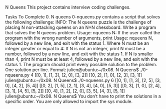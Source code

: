 N Queens
This project contains interview coding challenges.

Tasks To Complete 0. N queens
0-nqueens.py contains a script that solves the following challenge:
INFO: The N queens puzzle is the challenge of placing N non-attacking queens on an N×N chessboard. Write a program that solves the N queens problem.
Usage: nqueens N:
If the user called the program with the wrong number of arguments, print Usage: nqueens N, followed by a new line, and exit with the status 1.
Where N must be an integer greater or equal to 4:
If N is not an integer, print N must be a number, followed by a new line, and exit with the status 1.
If N is smaller than 4, print N must be at least 4, followed by a new line, and exit with the status 1.
The program should print every possible solution to the problem.
One solution per line.
Format:
julien@ubuntu:~/0x08. N Queens$ ./0-nqueens.py 4
[[0, 1], [1, 3], [2, 0], [3, 2]]
[[0, 2], [1, 0], [2, 3], [3, 1]]
julien@ubuntu:~/0x08. N Queens$ ./0-nqueens.py 6
[[0, 1], [1, 3], [2, 5], [3, 0], [4, 2], [5, 4]]
[[0, 2], [1, 5], [2, 1], [3, 4], [4, 0], [5, 3]]
[[0, 3], [1, 0], [2, 4], [3, 1], [4, 5], [5, 2]]
[[0, 4], [1, 2], [2, 0], [3, 5], [4, 3], [5, 1]]
julien@ubuntu:~/0x08. N Queens$
You don’t have to print the solutions in a specific order.
You are only allowed to import the sys module.
